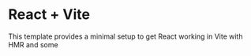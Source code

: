 # React + Vite

This template provides a minimal setup to get React working in Vite with HMR and some 


